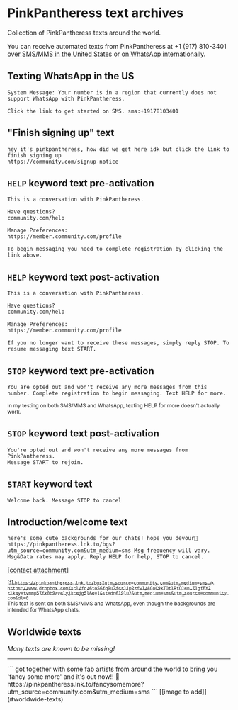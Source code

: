 # PinkPantheress text archives
Collection of PinkPantheress texts around the world.

You can receive automated texts from PinkPantheress at +1 (917) 810-3401 [over SMS/MMS in the United States](https://my.community.com/pinkpantheress) or [on WhatsApp internationally](https://pinkpantheress.lnk.to/textme).

## Texting WhatsApp in the US
```
System Message: Your number is in a region that currently does not support WhatsApp with PinkPantheress.

Click the link to get started on SMS. sms:+19178103401
```

## "Finish signing up" text
```
hey it's pinkpantheress, how did we get here idk but click the link to finish signing up
https://community.com/signup-notice
```

## `HELP` keyword text pre-activation
```
This is a conversation with PinkPantheress.

Have questions?
community.com/help

Manage Preferences:
https://member.community.com/profile

To begin messaging you need to complete registration by clicking the link above.
```

## `HELP` keyword text post-activation
```
This is a conversation with PinkPantheress.

Have questions?
community.com/help

Manage Preferences:
https://member.community.com/profile

If you no longer want to receive these messages, simply reply STOP. To resume messaging text START.
```

## `STOP` keyword text pre-activation
```
You are opted out and won't receive any more messages from this number. Complete registration to begin messaging. Text HELP for more.
```
<sub>In my testing on both SMS/MMS and WhatsApp, texting HELP for more doesn't actually work.</sub>

## `STOP` keyword text post-activation
```
You're opted out and won't receive any more messages from PinkPantheress.
Message START to rejoin.
```

## `START` keyword text
```
Welcome back. Message STOP to cancel
```

## Introduction/welcome text
```
here's some cute backgrounds for our chats! hope you devour🥵
https://pinkpantheress.lnk.to/bgs?utm_source=community.com&utm_medium=sms Msg frequency will vary. Msg&Data rates may apply. Reply HELP for help, STOP to cancel.
```
[[contact attachment]](#introductionwelcome-text)

[<sub>[1] `https://pinkpantheress.lnk.to/bgs?utm_source=community.com&utm_medium=sms` -> `https://www.dropbox.com/scl/fo/6to56fq9u2fcr11p2zfw1/ACoC9kTOtlRtQ1en-Z1gfFY?rlkey=tvmmp57fx0b9avelyjkcejg5l&e=1&st=dn619lu2&utm_medium=sms&utm_source=community.com&dl=0`</sub>](https://www.dropbox.com/scl/fo/6to56fq9u2fcr11p2zfw1/ACoC9kTOtlRtQ1en-Z1gfFY?rlkey=tvmmp57fx0b9avelyjkcejg5l&e=1&st=dn619lu2&utm_medium=sms&utm_source=community.com&dl=0)<br>
<sub>This text is sent on both SMS/MMS and WhatsApp, even though the backgrounds are intended for WhatsApp chats.</sub>

## Worldwide texts
*Many texts are known to be missing!*
<hr>
```
got together with some fab artists from around the world to bring you 'fancy some more' and it's out now!! 🥹 https://pinkpantheress.lnk.to/fancysomemore?utm_source=community.com&utm_medium=sms
```
[[image to add]](#worldwide-texts)
